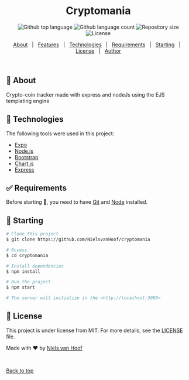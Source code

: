 
<h1 align="center">Cryptomania</h1>

<p align="center">
  <img alt="Github top language" src="https://img.shields.io/github/languages/top/NielsvanHoof/cryptomania?color=56BEB8">

  <img alt="Github language count" src="https://img.shields.io/github/languages/count/NielsvanHoof/cryptomania?color=56BEB8">

  <img alt="Repository size" src="https://img.shields.io/github/repo-size/NielsvanHoof/cryptomania?color=56BEB8">

  <img alt="License" src="https://img.shields.io/github/license/NielsvanHoof/cryptomania?color=56BEB8">

  <!-- <img alt="Github issues" src="https://img.shields.io/github/issues/NielsvanHoof/cryptomania?color=56BEB8" /> -->

  <!-- <img alt="Github forks" src="https://img.shields.io/github/forks/NielsvanHoof/cryptomania?color=56BEB8" /> -->

  <!-- <img alt="Github stars" src="https://img.shields.io/github/stars/NielsvanHoof/cryptomania?color=56BEB8" /> -->
</p>

<!-- Status -->

<!-- <h4 align="center"> 
	🚧  Cryptomania 🚀 Under construction...  🚧
</h4> 

<hr> -->

<p align="center">
  <a href="#dart-about">About</a> &#xa0; | &#xa0; 
  <a href="#sparkles-features">Features</a> &#xa0; | &#xa0;
  <a href="#rocket-technologies">Technologies</a> &#xa0; | &#xa0;
  <a href="#white_check_mark-requirements">Requirements</a> &#xa0; | &#xa0;
  <a href="#checkered_flag-starting">Starting</a> &#xa0; | &#xa0;
  <a href="#memo-license">License</a> &#xa0; | &#xa0;
  <a href="https://github.com/NielsvanHoof" target="_blank">Author</a>
</p>

<br>

## :dart: About ##

Crypto-coin tracker made with express and nodeJs using the EJS templating engine

## :rocket: Technologies ##

The following tools were used in this project:

- [Expo](https://expo.io/)
- [Node.js](https://nodejs.org/en/)
- [Bootstrap](https://getbootstrap.com/)
- [Chart.js](https://www.chartjs.org/)
- [Express](https://expressjs.com/)

## :white_check_mark: Requirements ##

Before starting :checkered_flag:, you need to have [Git](https://git-scm.com) and [Node](https://nodejs.org/en/) installed.

## :checkered_flag: Starting ##

```bash
# Clone this project
$ git clone https://github.com/NielsvanHoof/cryptomania

# Access
$ cd cryptomania

# Install dependencies
$ npm install

# Run the project
$ npm start

# The server will initialize in the <http://localhost:3000>
```

## :memo: License ##

This project is under license from MIT. For more details, see the [LICENSE](LICENSE.md) file.


Made with :heart: by <a href="https://github.com/NielsvanHoof" target="_blank">Niels van Hoof</a>

&#xa0;

<a href="#top">Back to top</a>
